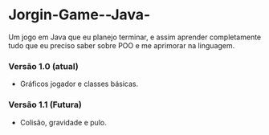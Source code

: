 # Jorgin-Game--Java-
Um jogo em Java que eu planejo terminar, e assim aprender completamente tudo que eu preciso saber sobre POO e me aprimorar na linguagem.

### Versão 1.0 (atual)
- Gráficos jogador e classes básicas.

### Versão 1.1 (Futura)
- Colisão, gravidade e pulo.
